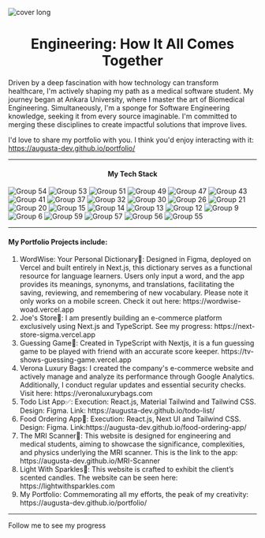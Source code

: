 ![cover long](https://github.com/augusta-dev/augusta-dev/assets/109660213/5144a3e2-ef6d-42d6-899a-60cb0179379c)
<h1 align='center'>Engineering: How It All Comes Together</h1>
<p>Driven by a deep fascination with how technology can transform healthcare, I'm actively shaping my path as a medical software student. My journey began at Ankara University, where I master the art of Biomedical Engineering. Simultaneously, I'm a sponge for Software Engineering knowledge, seeking it from every source imaginable. I'm committed to merging these disciplines to create impactful solutions that improve lives.</p>

I'd love to share my portfolio with you. I think you'd enjoy interacting with it: https://augusta-dev.github.io/portfolio/
<hr>
<h4 align='center'>My Tech Stack</h4>

![Group 54](https://github.com/augusta-dev/augusta-dev/assets/109660213/16776b1b-ebe0-4d03-a231-356b68937ffd)
![Group 53](https://github.com/augusta-dev/augusta-dev/assets/109660213/50b06d5a-0767-43c2-b890-93ae31236c93)
![Group 51](https://github.com/augusta-dev/augusta-dev/assets/109660213/575c193e-b17c-4abc-acf8-f23a8aa3950c)
![Group 49](https://github.com/augusta-dev/augusta-dev/assets/109660213/4b928236-1821-4946-8fd7-127c3ac62527)
![Group 47](https://github.com/augusta-dev/augusta-dev/assets/109660213/442425c7-abd7-4eba-b3a3-f95c746274a3)
![Group 43](https://github.com/augusta-dev/augusta-dev/assets/109660213/e2a84d98-f21c-443f-9baa-d01fcb2ab339)
![Group 41](https://github.com/augusta-dev/augusta-dev/assets/109660213/d5fdf0a0-4314-4d9f-bb11-6dc58dd2f4dc)
![Group 37](https://github.com/augusta-dev/augusta-dev/assets/109660213/12659344-aa48-47d5-935c-24d3a48c4382)
![Group 32](https://github.com/augusta-dev/augusta-dev/assets/109660213/36f82192-9077-4577-a392-00c6a73ecc74)
![Group 30](https://github.com/augusta-dev/augusta-dev/assets/109660213/f5eb6316-fca8-4f75-b8f3-28220d81cbf8)
![Group 26](https://github.com/augusta-dev/augusta-dev/assets/109660213/033cc8de-2003-487b-b4a8-159298333b36)
![Group 21](https://github.com/augusta-dev/augusta-dev/assets/109660213/2db2f959-008c-49d1-bdc0-670a61bbf4e6)
![Group 20](https://github.com/augusta-dev/augusta-dev/assets/109660213/2f4eb77f-e52d-4f12-ad78-849567b49141)
![Group 15](https://github.com/augusta-dev/augusta-dev/assets/109660213/10f83949-7bca-4e38-a133-fdbd53866c73)
![Group 14](https://github.com/augusta-dev/augusta-dev/assets/109660213/eb05f9a7-5354-4402-908f-d200880f74a8)
![Group 13](https://github.com/augusta-dev/augusta-dev/assets/109660213/97e6bcfc-4ead-417a-98f5-6550b4973dd9)
![Group 12](https://github.com/augusta-dev/augusta-dev/assets/109660213/e654bb3a-2e5f-4f73-aca4-329c42e356cf)
![Group 9](https://github.com/augusta-dev/augusta-dev/assets/109660213/48d45343-896a-4965-a5f4-2ba9bcc95637)
![Group 6](https://github.com/augusta-dev/augusta-dev/assets/109660213/304ace56-1cd1-449f-865f-67183343c460)
![Group 59](https://github.com/augusta-dev/augusta-dev/assets/109660213/15c10a79-4235-4c69-9062-42a2e2104877)
![Group 57](https://github.com/augusta-dev/augusta-dev/assets/109660213/ee235439-a927-4f94-8be9-a4bad7f6606a)
![Group 56](https://github.com/augusta-dev/augusta-dev/assets/109660213/94cca54d-64a0-4c58-8f82-a05a217cb362)
![Group 55](https://github.com/augusta-dev/augusta-dev/assets/109660213/166d74e4-ea91-4684-b114-70dd542ed21b)

<hr>
<h4>My Portfolio Projects include:</h4>
<ol>
  <li>WordWise: Your Personal Dictionary📘: Designed in Figma, deployed on Vercel and built entirely in Next.js, this dictionary serves as a functional resource for language learners. Users only input a word, and the app provides its meanings, synonyms, and translations, facilitating the saving, reviewing, and remembering of new vocabulary. Please note it only works on a mobile screen. Check it out here: https://wordwise-woad.vercel.app </li>
  <li>Joe's Store👔: I am presently building an e-commerce platform exclusively using Next.js and TypeScript. See my progress: https://next-store-sigma.vercel.app</li>
  <li>Guessing Game🤔: Created in TypeScript with Nextjs, it is a fun guessing game to be played with friend with an accurate score keeper. https://tv-shows-guessing-game.vercel.app</li>
  <li>Verona Luxury Bags: I created the company's e-commerce website and actively manage and analyze its performance through Google Analytics. Additionally, I conduct regular updates and essential security checks. Visit here: https://veronaluxurybags.com </li>
  <li>Todo List App✅: Execution: React.js, Material Tailwind and Tailwind CSS. Design: Figma. Link: https://augusta-dev.github.io/todo-list/ </li>
  <li>Food Ordering App🍔: Execution: React.js, Next UI and Tailwind CSS. Design: Figma. Link:https://augusta-dev.github.io/food-ordering-app/</li>
  <li>The MRI Scanner🦴: This website is designed for engineering and medical students, aiming to showcase the significance, complexities, and physics underlying the MRI scanner. This is the link to the app: https://augusta-dev.github.io/MRI-Scanner </li>
  <li>Light With Sparkles🌟: This website is crafted to exhibit the client’s scented candles. The website can be seen here: https://lightwithsparkles.com</li>
  <li>My Portfolio: Commemorating all my efforts, the peak of my creativity: https://augusta-dev.github.io/portfolio/</li>
</ol>

<hr>
<p>Follow me to see my progress</p>

